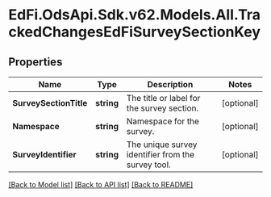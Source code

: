 # EdFi.OdsApi.Sdk.v62.Models.All.TrackedChangesEdFiSurveySectionKey

## Properties

Name | Type | Description | Notes
------------ | ------------- | ------------- | -------------
**SurveySectionTitle** | **string** | The title or label for the survey section. | [optional] 
**Namespace** | **string** | Namespace for the survey. | [optional] 
**SurveyIdentifier** | **string** | The unique survey identifier from the survey tool. | [optional] 

[[Back to Model list]](../../README.md#documentation-for-models) [[Back to API list]](../../README.md#documentation-for-api-endpoints) [[Back to README]](../../README.md)

